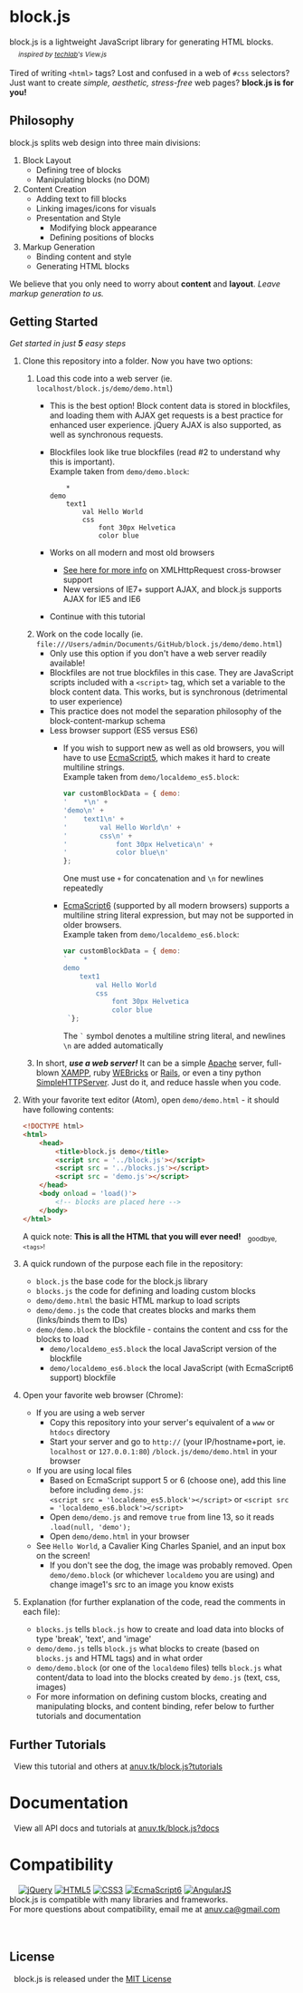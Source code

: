 # block.js
block.js is a lightweight JavaScript library for generating HTML blocks.  
&nbsp;&nbsp;&nbsp;&nbsp;<sub>*inspired by [techlab](https://github.com/techlabeducation)'s View.js*</sub>  
&nbsp;  
Tired of writing `<html>` tags? Lost and confused in a web of `#css` selectors?  
Just want to create *simple, aesthetic, stress-free* web pages? **block.js is for you!**

## Philosophy
block.js splits web design into three main divisions:

1. Block Layout
    - Defining tree of blocks
    - Manipulating blocks (no DOM)
2. Content Creation  
    - Adding text to fill blocks  
    - Linking images/icons for visuals  
    - Presentation and Style
        - Modifying block appearance
        - Defining positions of blocks
3. Markup Generation
    - Binding content and style
    - Generating HTML blocks

We believe that you only need to worry about **content** and **layout**. *Leave markup generation to us.*
&nbsp;  

## Getting Started
*Get started in just* ***5*** *easy steps*  

1. Clone this repository into a folder. Now you have two options:
    1. Load this code into a web server (ie. `localhost/block.js/demo/demo.html`)
        - This is the best option! Block content data is stored in blockfiles, and loading them with AJAX get requests is a best practice for enhanced user experience. jQuery AJAX is also supported, as well as synchronous requests.
        - Blockfiles look like true blockfiles (read #2 to understand why this is important).  
          Example taken from `demo/demo.block`:

            ```
                *
            demo
                text1
                    val Hello World
                    css
                        font 30px Helvetica
                        color blue
            ```

        - Works on all modern and most old browsers
            - [See here for more info](http://caniuse.com/#feat=xhr2) on XMLHttpRequest cross-browser support
            - New versions of IE7+ support AJAX, and block.js supports AJAX for IE5 and IE6
        - Continue with this tutorial
    2. Work on the code locally (ie. `file:///Users/admin/Documents/GitHub/block.js/demo/demo.html`)
        - Only use this option if you don't have a web server readily available!
        - Blockfiles are not true blockfiles in this case. They are JavaScript scripts included with a `<script>` tag, which set a variable to the block content data. This works, but is synchronous (detrimental to user experience)
        - This practice does not model the separation philosophy of the block-content-markup schema
        - Less browser support (ES5 versus ES6)
            - If you wish to support new as well as old browsers, you will have to use [EcmaScript5](http://caniuse.com/#feat=es5), which makes it hard to create multiline strings.  
              Example taken from `demo/localdemo_es5.block`:

                 ```javascript
                var customBlockData = { demo:
                '    *\n' +
                'demo\n' +
                '    text1\n' +
                '        val Hello World\n' +
                '        css\n' +
                '            font 30px Helvetica\n' +
                '            color blue\n'
                 };
                ```

                One must use `+` for concatenation and `\n` for newlines repeatedly
            - [EcmaScript6](http://caniuse.com/#search=es6) (supported by all modern browsers) supports a multiline string literal expression, but may not be supported in older browsers.  
              Example taken from `demo/localdemo_es6.block`:

                ```javascript
                var customBlockData = { demo:
                `    *
                demo
                    text1
                        val Hello World
                        css
                            font 30px Helvetica
                            color blue
                 `};
                ```

                The ``` ` ``` symbol denotes a multiline string literal, and newlines `\n` are added automatically
            <!-- - This tutorial is for this using a web server. For a tutorial using local files, refer [here](http://anuv.tk/block.js/tutorial/local). -->
    3. In short, ***use a web server!*** It can be a simple [Apache](https://httpd.apache.org/) server, full-blown [XAMPP](https://www.apachefriends.org/index.html), ruby [WEBricks](http://ruby-doc.org/stdlib-2.0.0/libdoc/webrick/rdoc/WEBrick.html) or [Rails](http://rubyonrails.org/), or even a tiny python [SimpleHTTPServer](https://docs.python.org/2/library/simplehttpserver.html). Just do it, and reduce hassle when you code.
2. With your favorite text editor (Atom), open `demo/demo.html` - it should have following contents:

    ```html
    <!DOCTYPE html>
    <html>
        <head>
            <title>block.js demo</title>
            <script src = '../block.js'></script>
            <script src = '../blocks.js'></script>
            <script src = 'demo.js'></script>
        </head>
        <body onload = 'load()'>
            <!-- blocks are placed here -->
        </body>
    </html>
    ```

    A quick note: **This is all the HTML that you will ever need!** &nbsp; <sub>goodbye, `<tags>`!</sub>
3. A quick rundown of the purpose each file in the repository:
    - `block.js` the base code for the block.js library
    - `blocks.js` the code for defining and loading custom blocks
    - `demo/demo.html` the basic HTML markup to load scripts
    - `demo/demo.js` the code that creates blocks and marks them (links/binds them to IDs)
    - `demo/demo.block` the blockfile - contains the content and css for the blocks to load
        - `demo/localdemo_es5.block` the local JavaScript version of the blockfile
        - `demo/localdemo_es6.block` the local JavaScript (with EcmaScript6 support) blockfile
4. Open your favorite web browser (Chrome):
    - If you are using a web server
        - Copy this repository into your server's equivalent of a `www` or `htdocs` directory
        - Start your server and go to `http://` (your IP/hostname+port, ie. `localhost` or `127.0.0.1:80`) `/block.js/demo/demo.html` in your browser
    - If you are using local files
        - Based on EcmaScript support 5 or 6 (choose one), add this line before including `demo.js`:  
          `<script src = 'localdemo_es5.block'></script>` or `<script src = 'localdemo_es6.block'></script>`
        - Open `demo/demo.js` and remove `true` from line 13, so it reads `.load(null, 'demo');`
        - Open `demo/demo.html` in your browser
    - See `Hello World`, a Cavalier King Charles Spaniel, and an input box on the screen!
        - If you don't see the dog, the image was probably removed. Open `demo/demo.block` (or whichever `localdemo` you are using) and change image1's src to an image you know exists
5. Explanation (for further explanation of the code, read the comments in each file):
    - `blocks.js` tells `block.js` how to create and load data into blocks of type 'break', 'text', and 'image'
    - `demo/demo.js` tells `block.js` what blocks to create (based on `blocks.js` and HTML tags) and in what order
    - `demo/demo.block` (or one of the `localdemo` files) tells `block.js` what content/data to load into the blocks created by `demo.js` (text, css, images)
    - For more information on defining custom blocks, creating and manipulating blocks, and content binding, refer below to further tutorials and documentation

## Further Tutorials
&nbsp;&nbsp;View this tutorial and others at [anuv.tk/block.js?tutorials](http://anuv.tk/block.js/tutorials)

# Documentation
&nbsp;&nbsp;View all API docs and tutorials at [anuv.tk/block.js?docs](http://anuv.tk/block.js/docs)

# Compatibility
&nbsp;&nbsp;&nbsp;&nbsp;[![jQuery](http://anuv.tk/block.js/img/logo/75/jQueryB.png)](https://jquery.com/) [![HTML5](http://anuv.tk/block.js/img/logo/75/html5.png)](https://developer.mozilla.org/en-US/docs/Web/Guide/HTML/HTML5) [![CSS3](http://anuv.tk/block.js/img/logo/75/css3.png)](https://developer.mozilla.org/en-US/docs/Web/CSS/CSS3) [![EcmaScript6](http://anuv.tk/block.js/img/logo/75/js5.png)](https://developer.mozilla.org/en-US/docs/Web/JavaScript/New_in_JavaScript/ECMAScript_6_support_in_Mozilla)
[![AngularJS](http://anuv.tk/block.js/img/logo/75/angular.png)](https://angularjs.org/)  
block.js is compatible with many libraries and frameworks.  
For more questions about compatibility, email me at [anuv.ca@gmail.com](mailto:anuv.ca@gmail.com?Subject=Compatibility%20Issue)  
&nbsp;  
&nbsp;  
## License
&nbsp;&nbsp;block.js is released under the [MIT License](https://github.com/anuvgupta/block.js/blob/v2/LICENSE.md)
